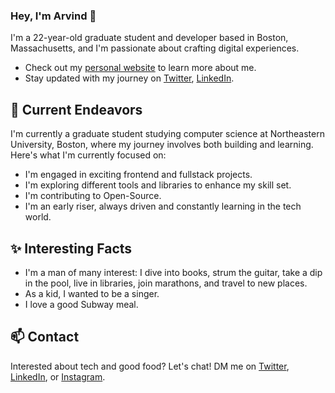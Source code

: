 <!-- OLD README: -->

<!-- 

<div align="center">
<div id="header" align="center">
  <img src="https://media.giphy.com/media/M9gbBd9nbDrOTu1Mqx/giphy.gif">
</div>

<div id="header" align="center">
  <a href="https://linkedin.com/in/arvindparekh" target="_blank">
    <img src="https://img.shields.io/badge/LinkedIn-blue?style=for-the-badge&logo=linkedin&logoColor=white" alt="LinkedIn Badge"/>
  </a>
  <!-- <a href="your-youtube-URL">
    <img src="https://img.shields.io/badge/YouTube-red?style=for-the-badge&logo=youtube&logoColor=white" alt="Youtube Badge"/>
  </a> ->
  <a href="https://twitter.com/ArvindParekh_21">
    <img src="https://img.shields.io/badge/Twitter-blue?style=for-the-badge&logo=twitter&logoColor=white" alt="Twitter Badge"/>
  </a>
</div>

<div id="badges" align="center">
  <img src="https://komarev.com/ghpvc/?username=ArvindParekh&style=flat-square&color=blue" alt=""/>
</div>


<h1> Hey there <img src="https://media.giphy.com/media/hvRJCLFzcasrR4ia7z/giphy.gif" height=50px width=50px>
</h1>
 </div>


<div align="center">
  <img src="https://media.giphy.com/media/dWesBcTLavkZuG35MI/giphy.gif" width="600" height="300"/>
</div>
  

---

### :man_technologist: About Me :
  
- 🎓 I'm a final year student at Adani Institute of Infrastruction Engineering pursing Information and Communication Technology.

- :seedling: I'm a Frontend Developer and Open-Source contributor.

- :zap: In my free time, I read tech articles, dive into books, strum the guitar, play sports, take a dive in the pool, join marathons and travel to new places.

- :mailbox: Best way to reach me is through my [Twitter](https://twitter.com/ArvindParekh_21) or [LinkedIn](https://linkedin.com/in/arvindparekh).
  
  

---

### :hammer_and_wrench: Languages and Tools :
  
<div>
  <!--<img src="https://github.com/devicons/devicon/blob/master/icons/java/java-original-wordmark.svg" title="Java" alt="Java" width="40" height="40"/>&nbsp;
  <img src="https://github.com/devicons/devicon/blob/master/icons/react/react-original-wordmark.svg" title="React" alt="React" width="40" height="40"/>&nbsp;
  <img src="https://github.com/devicons/devicon/blob/master/icons/spring/spring-original-wordmark.svg" title="Spring" alt="Spring" width="40" height="40"/>&nbsp;
  <img src="https://github.com/devicons/devicon/blob/master/icons/materialui/materialui-original.svg" title="Material UI" alt="Material UI" width="40" height="40"/>&nbsp;
  <img src="https://github.com/devicons/devicon/blob/master/icons/flutter/flutter-original.svg" title="Flutter" alt="Flutter" width="40" height="40"/>&nbsp;
  <img src="https://github.com/devicons/devicon/blob/master/icons/redux/redux-original.svg" title="Redux" alt="Redux " width="40" height="40"/>&nbsp; ->
  <img src="https://github.com/devicons/devicon/blob/master/icons/css3/css3-plain-wordmark.svg"  title="CSS3" alt="CSS" width="40" height="40"/>&nbsp;
  <img src="https://github.com/devicons/devicon/blob/master/icons/html5/html5-original.svg" title="HTML5" alt="HTML" width="40" height="40"/>&nbsp;
  <img src="https://github.com/devicons/devicon/blob/master/icons/javascript/javascript-original.svg" title="JavaScript" alt="JavaScript" width="40" height="40"/>&nbsp;
  <img src="https://github.com/devicons/devicon/blob/master/icons/firebase/firebase-plain-wordmark.svg" title="Firebase" alt="Firebase" width="40" height="40"/>&nbsp;
 <!-- <img src="https://github.com/devicons/devicon/blob/master/icons/gatsby/gatsby-original.svg" title="Gatsby"  alt="Gatsby" width="40" height="40"/>&nbsp; ->
  <img src="https://github.com/devicons/devicon/blob/master/icons/mysql/mysql-original-wordmark.svg" title="MySQL"  alt="MySQL" width="40" height="40"/>&nbsp;
  <!-- <img src="https://github.com/devicons/devicon/blob/master/icons/nodejs/nodejs-original-wordmark.svg" title="NodeJS" alt="NodeJS" width="40" height="40"/>&nbsp;
  <img src="https://github.com/devicons/devicon/blob/master/icons/amazonwebservices/amazonwebservices-plain-wordmark.svg" title="AWS" alt="AWS" width="40" height="40"/>&nbsp;
  <img src="https://github.com/devicons/devicon/blob/master/icons/git/git-original-wordmark.svg" title="Git" **alt="Git" width="40" height="40"/>->
  <img src="https://github.com/devicons/devicon/blob/master/icons/bootstrap/bootstrap-plain-wordmark.svg" title="Bootstrap" width="40" height="40"/>&nbsp;
  <img src="https://github.com/devicons/devicon/blob/master/icons/c/c-plain.svg" title="c" width="40" height="40"/>&nbsp;
  <img src="https://github.com/devicons/devicon/blob/master/icons/figma/figma-original.svg" title="Figma" width="40" height="40"/>&nbsp;
  <img src="https://github.com/devicons/devicon/blob/master/icons/git/git-plain-wordmark.svg" title="Git" width="40" height="40"/>&nbsp;
  <img src="https://github.com/devicons/devicon/blob/master/icons/github/github-original-wordmark.svg" title="Github" width="40" height="40"/>&nbsp;
  <img src="https://github.com/devicons/devicon/blob/master/icons/python/python-original.svg" title="Python" width="40" height="40"/>&nbsp;
  <img src="https://github.com/devicons/devicon/blob/master/icons/tailwindcss/tailwindcss-plain.svg" title="Tailwind CSS" width="40" height="40"/>&nbsp;


</div>

---

### :fire: My Stats :


[![GitHub Streak](http://github-readme-streak-stats.herokuapp.com?user=ArvindParekh&theme=synthwave&date_format=M%20j%5B%2C%20Y%5D&fire=DD2727)](https://git.io/streak-stats)


[![Top Langs](https://github-readme-stats.vercel.app/api/top-langs/?username=ArvindParekh&layout=compact&theme=vision-friendly-dark)](https://github.com/anuraghazra/github-readme-stats) -->


<!-- NEW README: -->
### Hey, I'm Arvind 👋 

<!-- Hi there text, with an animated wave: -->
<!-- <h1> Hey there, I'm Arvind <img src="https://media.giphy.com/media/hvRJCLFzcasrR4ia7z/giphy.gif" height=50px width=50px>
</h1> -->

<!-- Coding from home image: -->
<!-- <div id="header" align="center">
  <img src="https://media.giphy.com/media/M9gbBd9nbDrOTu1Mqx/giphy.gif">
</div> -->

I'm a 22-year-old graduate student and developer based in Boston, Massachusetts, and I'm passionate about crafting digital experiences. 

- Check out my [personal website](https://arvindparekh.tech) to learn more about me.
- Stay updated with my journey on [Twitter](https://www.twitter.com/ArvindParekh_21), [LinkedIn](https://www.linkedin.com/in/arvindparekh).
<!-- - Check out my [personal changelog](https://changelog.arvindxyz.co). -->
<!-- - Explore my [blog](https://arvindparekh.hashnode.dev/) where I share insights and learnings. -->
<!-- - Explore my [VS Code Configuration](https://github.com/arvindparekh/vscode-settings) for development optimization. -->

## 🔭 Current Endeavors 

I'm currently a graduate student studying computer science at Northeastern University, Boston, where my journey involves both building and learning. 
Here's what I'm currently focused on:

- I'm engaged in exciting frontend and fullstack projects.
- I'm exploring different tools and libraries to enhance my skill set.
- I'm contributing to Open-Source.
- I'm an early riser, always driven and constantly learning in the tech world.

## ✨ Interesting Facts 

- I'm a man of many interest: I dive into books, strum the guitar, take a dip in the pool, live in libraries, join marathons, and travel to new places.
- As a kid, I wanted to be a singer.
- I love a good Subway meal.

## 📫 Contact

 Interested about tech and good food? Let's chat!
 DM me on [Twitter](https://www.twitter.com/ArvindParekh_21), [LinkedIn](https://www.linkedin.com/in/arvindparekh/), or [Instagram](https://www.instagram.com/arvind.zip/). 
 

